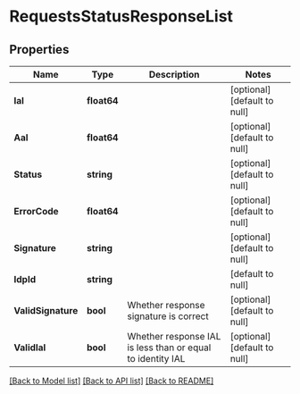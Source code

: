 # RequestsStatusResponseList

## Properties
Name | Type | Description | Notes
------------ | ------------- | ------------- | -------------
**Ial** | **float64** |  | [optional] [default to null]
**Aal** | **float64** |  | [optional] [default to null]
**Status** | **string** |  | [optional] [default to null]
**ErrorCode** | **float64** |  | [optional] [default to null]
**Signature** | **string** |  | [optional] [default to null]
**IdpId** | **string** |  | [default to null]
**ValidSignature** | **bool** | Whether response signature is correct | [optional] [default to null]
**ValidIal** | **bool** | Whether response IAL is less than or equal to identity IAL | [optional] [default to null]

[[Back to Model list]](../README.md#documentation-for-models) [[Back to API list]](../README.md#documentation-for-api-endpoints) [[Back to README]](../README.md)

